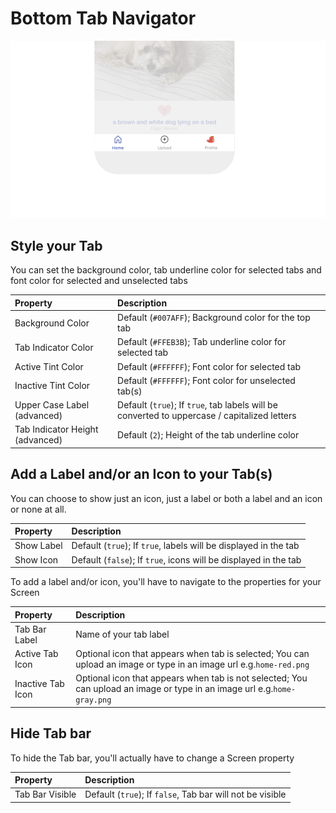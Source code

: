 # Bottom Tab Navigator

![Bottom tabs are a popular way to navigate an app today](../../../../.gitbook/assets/thunkable-docs-exhibits-81.png)

## Style your Tab

You can set the background color, tab underline color for selected tabs and font color for selected and unselected tabs

| Property | Description |
| :--- | :--- |
| Background Color | Default \(`#007AFF`\); Background color for the top tab |
| Tab Indicator Color | Default \(`#FFEB3B`\); Tab underline color for selected tab |
| Active Tint Color | Default \(`#FFFFFF`\); Font color for selected tab |
| Inactive Tint Color | Default \(`#FFFFFF`\); Font color for unselected tab\(s\) |
| Upper Case Label \(advanced\) | Default \(`true`\); If `true`, tab labels will be converted to uppercase / capitalized letters |
| Tab Indicator Height \(advanced\) | Default \(`2`\); Height of the tab underline color |

## Add a Label and/or an Icon to your Tab\(s\)

You can choose to show just an icon, just a label or both a label and an icon or none at all. 

| Property | Description |
| :--- | :--- |
| Show Label | Default \(`true`\); If `true`, labels will be displayed in the tab |
| Show Icon | Default \(`false`\); If `true`, icons will be displayed in the tab |



To add a label and/or icon, you'll have to navigate to the properties for your Screen

| Property | Description |
| :--- | :--- |
| Tab Bar Label | Name of your tab label |
| Active Tab Icon | Optional icon that appears when tab is selected; You can upload an image or type in an image url e.g.`home-red.png` |
| Inactive Tab Icon | Optional icon that appears when tab is not selected; You can upload an image or type in an image url e.g.`home-gray.png` |

## **Hide Tab bar**

To hide the Tab bar, you'll actually have to change a Screen property

| Property | Description |
| :--- | :--- |
| Tab Bar Visible | Default \(`true`\); If `false`, Tab bar will not be visible |



